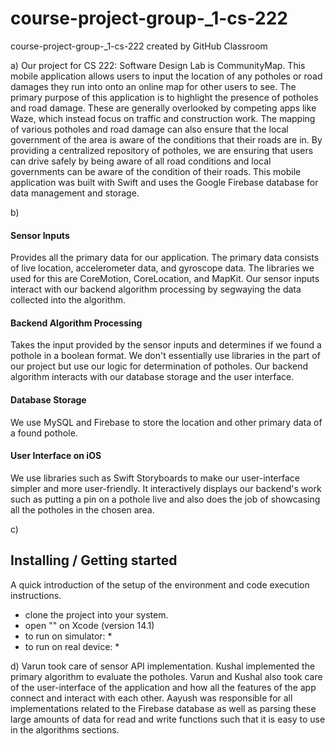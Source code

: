 # course-project-group-_1-cs-222
course-project-group-_1-cs-222 created by GitHub Classroom

a)
Our project for CS 222: Software Design Lab is CommunityMap. 
This mobile application allows users to input the location of any potholes or road damages
they run into onto an online map for other users to see. 
The primary purpose of this application is to highlight the presence of potholes and road damage. 
These are generally overlooked by competing apps like Waze, which instead focus on traffic and construction work. 
The mapping of various potholes and road damage can also ensure that 
the local government of the area is aware of the conditions that their roads are in. 
By providing a centralized repository of potholes, we are ensuring that 
users can drive safely by being aware of all road conditions 
and local governments can be aware of the condition of their roads. 
This mobile application was built with Swift and uses the Google Firebase database for data management and storage.

b)
<h4> Sensor Inputs </h4>
Provides all the primary data for our application.
The primary data consists of live location, accelerometer data, and gyroscope data.
The libraries we used for this are CoreMotion, CoreLocation, and MapKit. 
Our sensor inputs interact with our backend algorithm processing by segwaying the data collected into the algorithm.

<h4> Backend Algorithm Processing </h4>
Takes the input provided by the sensor inputs and determines if we found a pothole in a boolean format. We don't essentially use libraries in the part of our project but use our logic for determination of potholes. Our backend algorithm interacts with our database storage and the user interface.

<h4> Database Storage </h4>
We use MySQL and Firebase to store the location and other primary data of a found pothole.

<h4> User Interface on iOS </h4>
We use libraries such as Swift Storyboards to make our user-interface simpler and more user-friendly. It interactively displays our backend's work such as putting a pin on a pothole live and also does the job of showcasing all the potholes in the chosen area.


c)
## Installing / Getting started

A quick introduction of the setup of the environment and code execution instructions.

* clone the project into your system.
* open "" on Xcode (version 14.1)
* to run on simulator:
  * 
* to run on real device:
  *


d)
Varun took care of sensor API implementation.
Kushal implemented the primary algorithm to evaluate the potholes.
Varun and Kushal also took care of the user-interface of the application
and how all the features of the app connect and interact with each other.
Aayush was responsible for all implementations related to the Firebase database 
as well as parsing these large amounts of data for read and write functions 
such that it is easy to use in the algorithms sections. 
